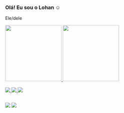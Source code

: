 ### Olá! Eu sou o Lohan ☺
Ele/dele
<div>
  <a href="https://github.com/lohansantos">
  <img height="180em" src="https://github-readme-stats.vercel.app/api?username=lohansantos&show_icons=true&theme=dark&icon_color=b&include_all_commits=true&count_private=true"/>
  <img height="180em" src="https://github-readme-stats.vercel.app/api/top-langs/?username=lohansantos&layout=compact&langs_count=7&theme=dark&icon_color=b"/>
</div>
<div style="display: inline_block"><br>
  <img src="https://img.icons8.com/color/48/000000/javascript--v1.png"/>
  <img src="https://img.icons8.com/color/48/000000/css3.png"/>
  <img src="https://img.icons8.com/color/48/000000/html-5--v1.png"/>
  </div>
  
  ##
  <div>
  <a href = "mailto:lohancarlos28@gmail.com"><img src="https://img.icons8.com/color/48/000000/gmail.png"/></a>
  <a href="https://www.linkedin.com/in/lohansantos" target="_blank"><img src="https://img.icons8.com/color/48/000000/linkedin.png"/></a> 
 
</a>
  </div>

